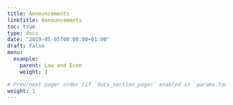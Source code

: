 ```yaml
---
title: Announcements
linktitle: Announcements
toc: true
type: docs
date: "2019-05-05T00:00:00+01:00"
draft: false
menu:
  example:
    parent: Law and Econ
    weight: 1

# Prev/next pager order (if `docs_section_pager` enabled in `params.toml`)
weight: 1
---
```


<!-- > **Second Problem Set**: Deadline Dec 10. [Link](https://www.franciscopoggi.com/courses/lawecon/problems/)

> **Second Set of Questions**: Deadline Oct 12. [Link](https://www.franciscopoggi.com/courses/lawecon/questions/)

> **Lecture Cancelled**: Nov 8.

> **First Problem Set**: Deadline Sept 27. [Link](https://www.franciscopoggi.com/courses/lawecon/problems/)

> **First Set of Questions**: Deadline Sept 20. [Link](https://www.franciscopoggi.com/courses/lawecon/questions/)

> **Midterm Exam Date**: Nov 3 (during class time).

> **Final Exam Solutions**: [Link](https://www.franciscopoggi.com/files/LawEcon/final_solutions.pdf). -->
